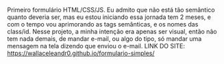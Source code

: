 Primeiro formulário HTML/CSS/JS.
Eu admito que não está tão semântico quanto deveria ser, mas eu estou iniciando essa jornada tem 2 meses,
e com o tempo vou aprimorando as tags semânticas, e os nomes das class/id.
Nesse projeto, a minha intenção era apenas ser visual, então não tem nada demais, de mandar e-mail, 
ou algo do tipo, só mandar uma mensagem na tela dizendo que enviou o e-mail.
LINK DO SITE: https://wallaceleandr0.github.io/formulario-simples/
